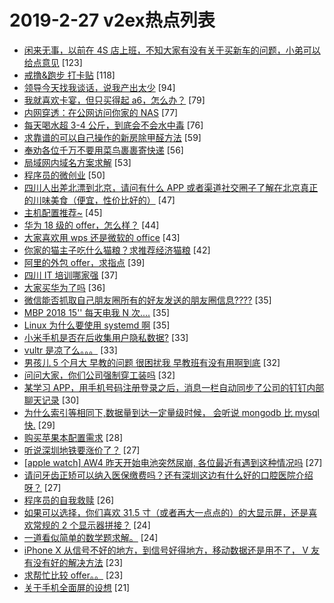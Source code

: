 # 2019-2-27 v2ex热点列表

+ [闲来无事，以前在 4S 店上班，不知大家有没有关于买新车的问题，小弟可以给点意见](https://www.v2ex.com/t/539096#reply123) [123]
+ [戒撸&跑步 打卡贴](https://www.v2ex.com/t/539191#reply118) [118]
+ [领导今天找我谈话，说我产出太少](https://www.v2ex.com/t/539119#reply94) [94]
+ [我就喜欢卡宴，但只买得起 a6，怎么办？](https://www.v2ex.com/t/539095#reply79) [79]
+ [内网穿透：在公网访问你家的 NAS](https://www.v2ex.com/t/539197#reply77) [77]
+ [每天喝水超 3-4 公斤，到底会不会水中毒](https://www.v2ex.com/t/539274#reply76) [76]
+ [求靠谱的可以自己操作的新房除甲醛方法](https://www.v2ex.com/t/539092#reply59) [59]
+ [奉劝各位千万不要用菜鸟裹裹寄快递](https://www.v2ex.com/t/539195#reply56) [56]
+ [局域网内域名方案求解](https://www.v2ex.com/t/539151#reply53) [53]
+ [程序员的微创业](https://www.v2ex.com/t/539137#reply50) [50]
+ [四川人出差北漂到北京，请问有什么 APP 或者渠道社交圈子了解在北京真正的川味美食（便宜，性价比好的）](https://www.v2ex.com/t/539103#reply47) [47]
+ [主机配置推荐~](https://www.v2ex.com/t/539180#reply45) [45]
+ [华为 18 级的 offer，怎么样？](https://www.v2ex.com/t/539144#reply44) [44]
+ [大家喜欢用 wps 还是微软的 office](https://www.v2ex.com/t/539328#reply43) [43]
+ [你家的猫主子吃什么猫粮？求推荐经济猫粮](https://www.v2ex.com/t/539142#reply42) [42]
+ [阿里的外包 offer，求指点](https://www.v2ex.com/t/539099#reply39) [39]
+ [四川 IT 培训哪家强](https://www.v2ex.com/t/539242#reply37) [37]
+ [大家买华为了吗](https://www.v2ex.com/t/539386#reply36) [36]
+ [微信能否抓取自己朋友圈所有的好友发送的朋友圈信息????](https://www.v2ex.com/t/539177#reply35) [35]
+ [MBP 2018 15'' 每天电我 N 次....](https://www.v2ex.com/t/539215#reply35) [35]
+ [Linux 为什么要使用 systemd 啊](https://www.v2ex.com/t/539308#reply35) [35]
+ [小米手机是否在后收集用户隐私数据?](https://www.v2ex.com/t/539252#reply33) [33]
+ [vultr 是凉了么。。。](https://www.v2ex.com/t/539356#reply33) [33]
+ [男孩儿 5 个月大 早教的问题 很困扰我 早教班有没有用啊到底](https://www.v2ex.com/t/539254#reply32) [32]
+ [问问大家，你们公司强制穿工装吗](https://www.v2ex.com/t/539123#reply32) [32]
+ [某学习 APP，用手机号码注册登录之后，消息一栏自动同步了公司的钉钉内部聊天记录](https://www.v2ex.com/t/539169#reply30) [30]
+ [为什么索引等相同下,数据量到达一定量级时候， 会听说 mongodb 比 mysql 快.](https://www.v2ex.com/t/539297#reply29) [29]
+ [购买苹果本配置需求](https://www.v2ex.com/t/539102#reply28) [28]
+ [听说深圳地铁要涨价了？](https://www.v2ex.com/t/539139#reply27) [27]
+ [[apple watch] AW4 昨天开始电池突然尿崩, 各位最近有遇到这种情况吗](https://www.v2ex.com/t/539087#reply27) [27]
+ [请问牙齿正矫可以纳入医保缴费吗？还有深圳这边有什么好的口腔医院介绍呀？](https://www.v2ex.com/t/539097#reply27) [27]
+ [程序员的自我救赎](https://www.v2ex.com/t/539327#reply26) [26]
+ [如果可以选择，你们喜欢 31.5 寸（或者再大一点点的）的大显示屏，还是喜欢常规的 2 个显示器拼接？](https://www.v2ex.com/t/539143#reply24) [24]
+ [一道看似简单的数学题求解。](https://www.v2ex.com/t/539295#reply24) [24]
+ [iPhone X 从信号不好的地方，到信号好得地方，移动数据还是用不了， V 友有没有好的解决方法](https://www.v2ex.com/t/539203#reply23) [23]
+ [求帮忙比较 offer。。](https://www.v2ex.com/t/539111#reply23) [23]
+ [关于手机全面屏的设想](https://www.v2ex.com/t/539246#reply21) [21]
